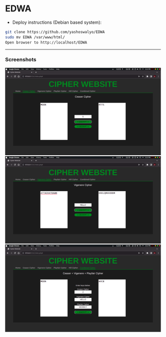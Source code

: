 # EDWA

- Deploy instructions (Debian based system):
```bash
git clone https://github.com/yashoswalyo/EDWA
sudo mv EDWA /var/www/html/
Open browser to http://localhost/EDWA
```

<hr>

### Screenshots

![ceaser](./SS/SS_02.png)
![vi](./SS/SS_03.png)
![pl](./SS/SS_05.png)